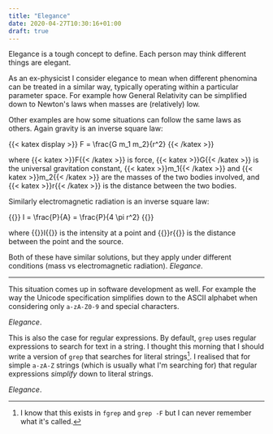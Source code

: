 ```yaml
---
title: "Elegance"
date: 2020-04-27T10:30:16+01:00
draft: true
---
```


Elegance is a tough concept to define. Each person may think different things are elegant.

As an ex-physicist I consider elegance to mean when different phenomina can be treated in a similar way, typically operating within a particular parameter space. For example how General Relativity can be simplified down to Newton's laws when masses are (relatively) low.

Other examples are how some situations can follow the same laws as others. Again gravity is an inverse square law:

{{< katex display >}}
F = \frac{G m_1 m_2}{r^2}
{{< /katex >}}

where {{< katex >}}F{{< /katex >}} is force, {{< katex >}}G{{< /katex >}} is the universal gravitation constant, {{< katex >}}m_1{{< /katex >}} and {{< katex >}}m_2{{< /katex >}} are the masses of the two bodies involved, and {{< katex >}}r{{< /katex >}} is the distance between the two bodies.

Similarly electromagnetic radiation is an inverse square law:

{{<katex display>}}
I = \frac{P}{A} = \frac{P}{4 \pi r^2}
{{</katex>}}

where {{<katex>}}I{{</katex>}} is the intensity at a point and {{<katex>}}r{{</katex>}} is the distance between the point and the source.

Both of these have similar solutions, but they apply under different conditions (mass vs electromagnetic radiation). *Elegance*.

---

This situation comes up in software development as well. For example the way the Unicode specification simplifies down to the ASCII alphabet when considering only `a-zA-Z0-9` and special characters.

*Elegance*.

This is also the case for regular expressions. By default, `grep` uses regular expressions to search for text in a string. I thought this morning that I should write a version of `grep` that searches for literal strings[^1]. I realised that for simple `a-zA-Z` strings (which is usually what I'm searching for) that regular expressions _simplify_ down to literal strings.

*Elegance*.

[^1]: I know that this exists in `fgrep` and `grep -F` but I can never remember what it's called.
